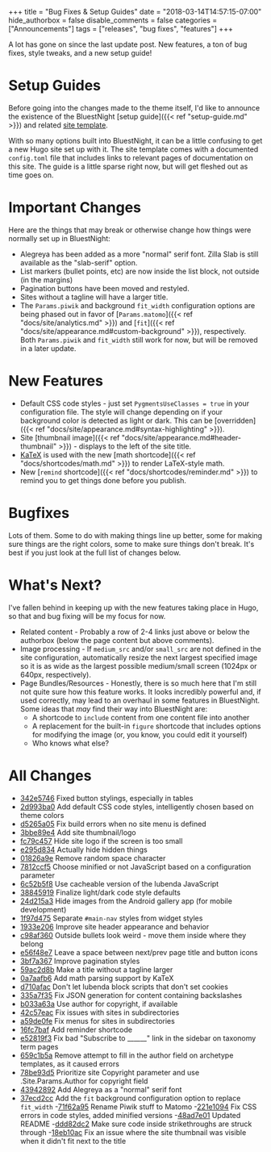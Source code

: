 +++
title = "Bug Fixes & Setup Guides"
date = "2018-03-14T14:57:15-07:00"
hide_authorbox = false
disable_comments = false
categories = ["Announcements"]
tags = ["releases", "bug fixes", "features"]
+++

A lot has gone on since the last update post. New features, a ton of bug fixes, style tweaks, and a new setup guide!

<!--more-->

# Setup Guides

Before going into the changes made to the theme itself, I'd like to announce the existence of the BluestNight [setup guide]({{< ref "setup-guide.md" >}}) and related [site template](https://gitlab.com/BluestNight/site-template).

With so many options built into BluestNight, it can be a little confusing to get a new Hugo site set up with it. The site template comes with a documented `config.toml` file that includes links to relevant pages of documentation on this site. The guide is a little sparse right now, but will get fleshed out as time goes on.

# Important Changes

Here are the things that may break or otherwise change how things were normally set up in BluestNight:

- Alegreya has been added as a more "normal" serif font. Zilla Slab is still available as the "slab-serif" option.
- List markers (bullet points, etc) are now inside the list block, not outside (in the margins)
- Pagination buttons have been moved and restyled.
- Sites without a tagline will have a larger title.
- The `Params.piwik` and background `fit_width` configuration options are being phased out in favor of [`Params.matomo`]({{< ref "docs/site/analytics.md" >}}) and [`fit`]({{< ref "docs/site/appearance.md#custom-background" >}}), respectively. Both `Params.piwik` and `fit_width` still work for now, but will be removed in a later update.

# New Features

- Default CSS code styles - just set `PygmentsUseClasses = true` in your configuration file. The style will change depending on if your background color is detected as light or dark. This can be [overridden]({{< ref "docs/site/appearance.md#syntax-highlighting" >}}).
- Site [thumbnail image]({{< ref "docs/site/appearance.md#header-thumbnail" >}}) - displays to the left of the site title.
- [KaTeX](https://khan.github.io/KaTeX/) is used with the new [math shortcode]({{< ref "docs/shortcodes/math.md" >}}) to render LaTeX-style math.
- New [`remind` shortcode]({{< ref "docs/shortcodes/reminder.md" >}}) to remind you to get things done before you publish.

# Bugfixes

Lots of them. Some to do with making things line up better, some for making sure things are the right colors, some to make sure things don't break. It's best if you just look at the full list of changes below.

# What's Next?

I've fallen behind in keeping up with the new features taking place in Hugo, so that and bug fixing will be my focus for now.

- Related content - Probably a row of 2-4 links just above or below the authorbox (below the page content but above comments).
- Image processing - If `medium_src` and/or `small_src` are not defined in the site configuration, automatically resize the next largest specified image so it is as wide as the largest possible medium/small screen (1024px or 640px, respectively).
- Page Bundles/Resources - Honestly, there is so much here that I'm still not quite sure how this feature works. It looks incredibly powerful and, if used correctly, may lead to an overhaul in some features in BluestNight. Some ideas that *may* find their way into BluestNight are:
  - A shortcode to `include` content from one content file into another
  - A replacement for the built-in `figure` shortcode that includes options for modifying the image (or, you know, you could edit it yourself)
  - Who knows what else?

# All Changes

- [342e5746](https://gitlab.com/BluestNight/BluestNight/commit/342e5746b7a735f256d306f88986bafdb60aa0bc) Fixed button stylings, especially in tables
- [2d993ba0](https://gitlab.com/BluestNight/BluestNight/commit/2d993ba0fee4f142f6092196560dd7ddfbcf5db3) Add default CSS code styles, intelligently chosen based on theme colors
- [d5265a05](https://gitlab.com/BluestNight/BluestNight/commit/d5265a05ee49b37745f9f2eb5df3c3c1f4a4719c) Fix build errors when no site menu is defined
- [3bbe89e4](https://gitlab.com/BluestNight/BluestNight/commit/3bbe89e4f21d4fc2c6b3dd75cfb6963b69d47379) Add site thumbnail/logo
- [fc79c457](https://gitlab.com/BluestNight/BluestNight/commit/fc79c457ed5154801b1326b504e0537858543050) Hide site logo if the screen is too small
- [e295d834](https://gitlab.com/BluestNight/BluestNight/commit/e295d834eb8ed5ddd0719477e90a0b5b73bb8f03) Actually hide hidden things
- [01826a9e](https://gitlab.com/BluestNight/BluestNight/commit/01826a9e4c23e16597201053e22edde1ee80daf6) Remove random space character
- [7812ccf5](https://gitlab.com/BluestNight/BluestNight/commit/7812ccf5063dd20485247056c166e887462b6391) Choose minified or not JavaScript based on a configuration parameter
- [6c52b5f8](https://gitlab.com/BluestNight/BluestNight/commit/6c52b5f84883cd823a69f9768b8b174ed6c01f27) Use cacheable version of the Iubenda JavaScript
- [38845919](https://gitlab.com/BluestNight/BluestNight/commit/38845919ef55a17f408b9d76a5e73a84bbb882e9) Finalize light/dark code style defaults
- [24d215a3](https://gitlab.com/BluestNight/BluestNight/commit/24d215a33b898e47fbaec46b7749fd5245c4f1f9) Hide images from the Android gallery app (for mobile development)
- [1f97d475](https://gitlab.com/BluestNight/BluestNight/commit/1f97d475d3d02ae3ec1909a323b193e9d60cbc34) Separate `#main-nav` styles from widget styles
- [1933e206](https://gitlab.com/BluestNight/BluestNight/commit/1933e206d4f529381835e398f42793dad99944a5) Improve site header appearance and behavior
- [c98af360](https://gitlab.com/BluestNight/BluestNight/commit/c98af36011ffe9944ef5d8ea2b804d688bc02aad) Outside bullets look weird - move them inside where they belong
- [e56f48e7](https://gitlab.com/BluestNight/BluestNight/commit/e56f48e7055ac180b8a26b7cac5f7def9f283a8d) Leave a space between next/prev page title and button icons
- [3bf7a367](https://gitlab.com/BluestNight/BluestNight/commit/3bf7a36726c05a05fa922edb8330dff70cb8874a) Improve pagination styles
- [59ac2d8b](https://gitlab.com/BluestNight/BluestNight/commit/59ac2d8bc19854d40aa29b05fbf09f7a90d645a9) Make a title without a tagline larger
- [0a7aafb6](https://gitlab.com/BluestNight/BluestNight/commit/0a7aafb6b004bc81cafdabc775c29ec2158627a5) Add math parsing support by KaTeX
- [d710afac](https://gitlab.com/BluestNight/BluestNight/commit/d710afacad753e7adedbe042178f8848d8393cf0) Don't let Iubenda block scripts that don't set cookies
- [335a7f35](https://gitlab.com/BluestNight/BluestNight/commit/335a7f358cffe8e9b398c3ee4633b95d3bdedbc0) Fix JSON generation for content containing backslashes
- [b033a63a](https://gitlab.com/BluestNight/BluestNight/commit/b033a63a4114f9bab54bbf49da585ed3ea91f36f) Use author for copyright, if available
- [42c57eac](https://gitlab.com/BluestNight/BluestNight/commit/42c57eac36a14578d5ef17aa40d4e51d42ee7613) Fix issues with sites in subdirectories
- [a59de0fe](https://gitlab.com/BluestNight/BluestNight/commit/a59de0feddad7cbfc9eddcb054d11c9199780ce0) Fix menus for sites in subdirectories
- [16fc7baf](https://gitlab.com/BluestNight/BluestNight/commit/16fc7baf56e29c284e219fce198e2d041883c125) Add reminder shortcode
- [e52819f3](https://gitlab.com/BluestNight/BluestNight/commit/e52819f3151c0f9cf6ab98ef9d86f7a399181b04) Fix bad "Subscribe to ______" link in the sidebar on taxonomy term pages
- [659c1b5a](https://gitlab.com/BluestNight/BluestNight/commit/659c1b5ad707969a09ecae173e6ccb39fc4ab5b4) Remove attempt to fill in the author field on archetype templates, as it caused errors
- [78be93d5](https://gitlab.com/BluestNight/BluestNight/commit/78be93d5d2c69eccadf62b07386b67b450895e1a) Prioritize site Copyright parameter and use .Site.Params.Author for copyright field
- [43942892](https://gitlab.com/BluestNight/BluestNight/commit/4394289247432a1b66deeccea5aff26b688b2191) Add Alegreya as a "normal" serif font
- [37ecd2cc](https://gitlab.com/BluestNight/BluestNight/commit/37ecd2cc57d7cbc78c3705e3e726421e578933b1) Add the `fit` background configuration option to replace `fit_width`
-[71f62a95](https://gitlab.com/BluestNight/BluestNight/commit/71f62a958479e050c077c44cd1cddbec09dc722d) Rename Piwik stuff to Matomo
-[221e1094](https://gitlab.com/BluestNight/BluestNight/commit/221e109449bf377e94a10e48af0c9e7c8a13865d) Fix CSS errors in code styles, added minified versions
-[48ad7e01](https://gitlab.com/BluestNight/BluestNight/commit/48ad7e01020817d4939af13e7b0d2efd6b0271ea) Updated README
-[ddd82dc2](https://gitlab.com/BluestNight/BluestNight/commit/ddd82dc278ca295171f8a092c774242dec901448) Make sure code inside strikethroughs are struck through
-[18eb10ac](https://gitlab.com/BluestNight/BluestNight/commit/18eb10ac16070fbe4406cfe98b2023a72ae39118) Fix an issue where the site thumbnail was visible when it didn't fit next to the title